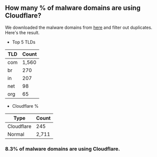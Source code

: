 ## How many % of malware domains are using Cloudflare?


We downloaded the malware domains from [here](https://urlhaus.abuse.ch) and filter out duplicates.
Here's the result.


[//]: # (start replacement)


- Top 5 TLDs

| TLD | Count |
| --- | --- |
| com | 1,560 |
| br | 270 |
| in | 207 |
| net | 98 |
| org | 65 |


- Cloudflare %

| Type | Count |
| --- | --- |
| Cloudflare | 245 |
| Normal | 2,711 |


### 8.3% of malware domains are using Cloudflare.